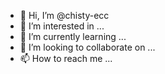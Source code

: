 - 👋 Hi, I’m @chisty-ecc
- 👀 I’m interested in ...
- 🌱 I’m currently learning ...
- 💞️ I’m looking to collaborate on ...
- 📫 How to reach me ...

<!---
chisty-ecc/chisty-ecc is a ✨ special ✨ repository because its `README.md` (this file) appears on your GitHub profile.
You can click the Preview link to take a look at your changes.
--->
